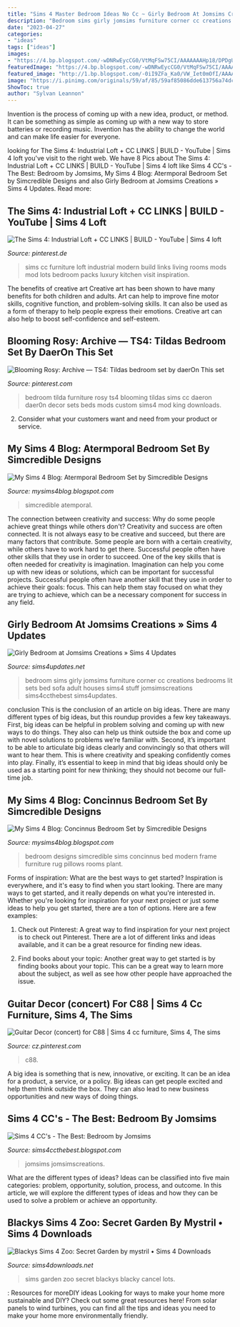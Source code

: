 ```yaml
---
title: "Sims 4 Master Bedroom Ideas No Cc ~ Girly Bedroom At Jomsims Creations » Sims 4 Updates"
description: "Bedroom sims girly jomsims furniture corner cc creations bedrooms lit sets bed sofa adult houses sims4 stuff jomsimscreations sims4ccthebest sims4updates"
date: "2023-04-27"
categories:
- "ideas"
tags: ["ideas"]
images:
- "https://4.bp.blogspot.com/-wDNRwEycCG0/VtMqFSw75CI/AAAAAAAHp18/DPDgUgU7omA/s1600/atemp02_gde.jpg"
featuredImage: "https://4.bp.blogspot.com/-wDNRwEycCG0/VtMqFSw75CI/AAAAAAAHp18/DPDgUgU7omA/s1600/atemp02_gde.jpg"
featured_image: "http://1.bp.blogspot.com/-0iI9ZFa_Ka0/VW_Iet0mOfI/AAAAAAAGcW0/KJ-7SePj4MY/s1600/conc_gde3.jpg"
image: "https://i.pinimg.com/originals/59/af/85/59af85086dde613756a74dc4ec8d1ca3.png"
ShowToc: true
author: "Sylvan Leannon"
---
```



Invention is the process of coming up with a new idea, product, or method. It can be something as simple as coming up with a new way to store batteries or recording music. Invention has the ability to change the world and can make life easier for everyone.

	

		
looking for The Sims 4: Industrial Loft + CC LINKS | BUILD - YouTube | Sims 4 loft you've visit to the right web. We have 8 Pics about The Sims 4: Industrial Loft + CC LINKS | BUILD - YouTube | Sims 4 loft like Sims 4 CC&#039;s - The Best: Bedroom by Jomsims, My Sims 4 Blog: Atermporal Bedroom Set by Simcredible Designs and also Girly Bedroom at Jomsims Creations » Sims 4 Updates. Read more:
		
    
## The Sims 4: Industrial Loft + CC LINKS | BUILD - YouTube | Sims 4 Loft

<img loading=lazy src="https://i.pinimg.com/736x/76/44/9a/76449a9aa97b946ef30e7b00a7a16a0f.jpg" onerror="this.onerror=null;this.src='https://tse1.mm.bing.net/th?id=OIP.SCK9v6UpAdga7u6aOya3hQHaEK&amp;pid=15.1';" alt="The Sims 4: Industrial Loft + CC LINKS | BUILD - YouTube | Sims 4 loft">

_Source: pinterest.de_

>sims cc furniture loft industrial modern build links living rooms mods mod lots bedroom packs luxury kitchen visit inspiration. 

	

The benefits of creative art
Creative art has been shown to have many benefits for both children and adults. Art can help to improve fine motor skills, cognitive function, and problem-solving skills. It can also be used as a form of therapy to help people express their emotions. Creative art can also help to boost self-confidence and self-esteem.

    
## Blooming Rosy: Archive — TS4: Tildas Bedroom Set By DaerOn This Set

<img loading=lazy src="https://i.pinimg.com/originals/59/af/85/59af85086dde613756a74dc4ec8d1ca3.png" onerror="this.onerror=null;this.src='https://tse3.mm.bing.net/th?id=OIP.80TrTyUxLwHJCKstZGpvlAHaEz&amp;pid=15.1';" alt="Blooming Rosy: Archive — TS4: Tildas bedroom set by daerOn This set">

_Source: pinterest.com_

>bedroom tilda furniture rosy ts4 blooming tildas sims cc daeron daer0n decor sets beds mods custom sims4 mod king downloads. 

	

2. Consider what your customers want and need from your product or service.

    
## My Sims 4 Blog: Atermporal Bedroom Set By Simcredible Designs

<img loading=lazy src="https://4.bp.blogspot.com/-wDNRwEycCG0/VtMqFSw75CI/AAAAAAAHp18/DPDgUgU7omA/s1600/atemp02_gde.jpg" onerror="this.onerror=null;this.src='https://tse4.mm.bing.net/th?id=OIP.MSFBm4yb1IsOkhLkTQ5EawHaEY&amp;pid=15.1';" alt="My Sims 4 Blog: Atermporal Bedroom Set by Simcredible Designs">

_Source: mysims4blog.blogspot.com_

>simcredible atemporal. 

	

The connection between creativity and success: Why do some people achieve great things while others don't?
Creativity and success are often connected. It is not always easy to be creative and succeed, but there are many factors that contribute. Some people are born with a certain creativity, while others have to work hard to get there. Successful people often have other skills that they use in order to succeed. One of the key skills that is often needed for creativity is imagination. Imagination can help you come up with new ideas or solutions, which can be important for successful projects. Successful people often have another skill that they use in order to achieve their goals: focus. This can help them stay focused on what they are trying to achieve, which can be a necessary component for success in any field.

    
## Girly Bedroom At Jomsims Creations » Sims 4 Updates

<img loading=lazy src="http://sims4updates.net/wp-content/uploads/2016/04/954.jpg" onerror="this.onerror=null;this.src='https://tse3.mm.bing.net/th?id=OIP.HiJUNJ0nHAXTDH1780Np6QHaD7&amp;pid=15.1';" alt="Girly Bedroom at Jomsims Creations » Sims 4 Updates">

_Source: sims4updates.net_

>bedroom sims girly jomsims furniture corner cc creations bedrooms lit sets bed sofa adult houses sims4 stuff jomsimscreations sims4ccthebest sims4updates. 

	

conclusion
This is the conclusion of an article on big ideas. 
There are many different types of big ideas, but this roundup provides a few key takeaways. First, big ideas can be helpful in problem solving and coming up with new ways to do things. They also can help us think outside the box and come up with novel solutions to problems we’re familiar with. 
 Second, it’s important to be able to articulate big ideas clearly and convincingly so that others will want to hear them. This is where creativity and speaking confidently comes into play. Finally, it’s essential to keep in mind that big ideas should only be used as a starting point for new thinking; they should not become our full-time job.

    
## My Sims 4 Blog: Concinnus Bedroom Set By Simcredible Designs

<img loading=lazy src="http://1.bp.blogspot.com/-0iI9ZFa_Ka0/VW_Iet0mOfI/AAAAAAAGcW0/KJ-7SePj4MY/s1600/conc_gde3.jpg" onerror="this.onerror=null;this.src='https://tse2.mm.bing.net/th?id=OIP._cxSIJ988x3FjdUPk_g8XQHaEY&amp;pid=15.1';" alt="My Sims 4 Blog: Concinnus Bedroom Set by Simcredible Designs">

_Source: mysims4blog.blogspot.com_

>bedroom designs simcredible sims concinnus bed modern frame furniture rug pillows rooms plant. 

	

Forms of inspiration: What are the best ways to get started?
Inspiration is everywhere, and it's easy to find when you start looking. There are many ways to get started, and it really depends on what you're interested in. Whether you're looking for inspiration for your next project or just some ideas to help you get started, there are a ton of options. Here are a few examples:
1. Check out Pinterest: A great way to find inspiration for your next project is to check out Pinterest. There are a lot of different links and ideas available, and it can be a great resource for finding new ideas.

2. Find books about your topic: Another great way to get started is by finding books about your topic. This can be a great way to learn more about the subject, as well as see how other people have approached the issue.


    
## Guitar Decor (concert) For C88 | Sims 4 Cc Furniture, Sims 4, The Sims

<img loading=lazy src="https://i.pinimg.com/736x/2f/15/88/2f1588ecd2a577024f9d1678eba724b2--concert-guitar.jpg" onerror="this.onerror=null;this.src='https://tse4.mm.bing.net/th?id=OIP.wqi5Gx2Lh0BEg1jBz51NugHaGR&amp;pid=15.1';" alt="Guitar Decor (concert) for C88 | Sims 4 cc furniture, Sims 4, The sims">

_Source: cz.pinterest.com_

>c88. 

	

A big idea is something that is new, innovative, or exciting. It can be an idea for a product, a service, or a policy. Big ideas can get people excited and help them think outside the box. They can also lead to new business opportunities and new ways of doing things.

    
## Sims 4 CC&#039;s - The Best: Bedroom By Jomsims

<img loading=lazy src="https://1.bp.blogspot.com/-F3DCMvzehZ4/Wes0XuZLSPI/AAAAAAACCrI/_5wbYLN7jIAy406CKNsADH93ZwgAhdzngCLcBGAs/s1600/tumblr_oy4to1AdSD1t5a08lo4_1280.jpg" onerror="this.onerror=null;this.src='https://tse1.mm.bing.net/th?id=OIP.9EPW5MWHnakDf1uDS8O5QQHaD7&amp;pid=15.1';" alt="Sims 4 CC&#039;s - The Best: Bedroom by Jomsims">

_Source: sims4ccthebest.blogspot.com_

>jomsims jomsimscreations. 

	

What are the different types of ideas?
Ideas can be classified into five main categories: problem, opportunity, solution, process, and outcome. In this article, we will explore the different types of ideas and how they can be used to solve a problem or achieve an opportunity.

    
## Blackys Sims 4 Zoo: Secret Garden By Mystril • Sims 4 Downloads

<img loading=lazy src="http://sims4downloads.net/wp-content/uploads/2015/03/3037.jpg" onerror="this.onerror=null;this.src='https://tse4.mm.bing.net/th?id=OIP.XLCMIBwNzNTrkDQ7e7qcvQHaE8&amp;pid=15.1';" alt="Blackys Sims 4 Zoo: Secret Garden by mystril • Sims 4 Downloads">

_Source: sims4downloads.net_

>sims garden zoo secret blackys blacky cancel lots. 

	

: Resources for moreDIY ideas
Looking for ways to make your home more sustainable and DIY? Check out some great resources here! From solar panels to wind turbines, you can find all the tips and ideas you need to make your home more environmentally friendly.

